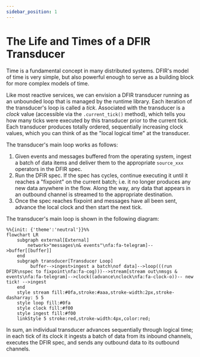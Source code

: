 ```yaml
---
sidebar_position: 1
---
```


# The Life and Times of a DFIR Transducer
Time is a fundamental concept in many distributed systems. DFIR's model of time is very simple, but 
also powerful enough to serve as a building block for more complex models of time.

Like most reactive services, we can envision a DFIR transducer running as an unbounded loop that is managed 
by the runtime library. Each iteration of the transducer's loop is called a *tick*. Associated with the transducer is 
a *clock* value (accessible via the `.current_tick()` method), which tells you how many ticks were executed 
by this transducer prior to the current tick. Each transducer produces totally ordered, sequentially increasing clock values, 
which you can think of as the "local logical time" at the transducer.

The transducer's main loop works as follows:
1. Given events and messages buffered from the operating system, ingest a batch of data items and deliver them to the appropriate `source_xxx` operators in the DFIR spec.
2. Run the DFIR spec. If the spec has cycles, continue executing it until it reaches a "fixpoint" on the current batch; i.e. it no longer produces any new data anywhere in the flow. Along the way, any data that appears in an outbound channel is streamed to the appropriate destination.
3. Once the spec reaches fixpoint and messages have all been sent, advance the local clock and then start the next tick.

The transducer's main loop is shown in the following diagram:

```mermaid
%%{init: {'theme':'neutral'}}%%
flowchart LR
    subgraph external[External]
        network>"messages\n& events"\nfa:fa-telegram]-->buffer[[buffer]]
    end
    subgraph transducer[Transducer Loop]
         buffer-->ingest>ingest a batch\nof data]-->loop(((run DFIR\nspec to fixpoint\nfa:fa-cog)))-->stream[stream out\nmsgs & events\nfa:fa-telegram]-->clock((advance\nclock\nfa:fa-clock-o))-- new tick! -->ingest
    end
    style stream fill:#0fa,stroke:#aaa,stroke-width:2px,stroke-dasharray: 5 5
    style loop fill:#0fa
    style clock fill:#f00
    style ingest fill:#f00
    linkStyle 5 stroke:red,stroke-width:4px,color:red;
```

In sum, an individual transducer advances sequentially through logical time; in each tick of its clock it ingests a batch of data from its inbound channels, executes the DFIR spec, and sends any outbound data to its outbound channels.